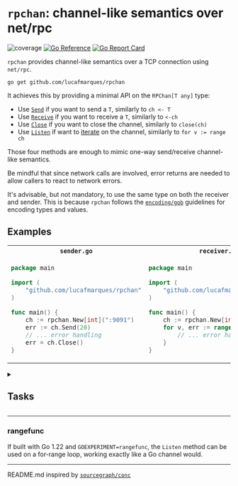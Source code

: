 # `rpchan`: channel-like semantics over net/rpc
![coverage](https://img.shields.io/badge/coverage-100.0%25-brightgreen)
[![Go Reference](https://pkg.go.dev/badge/github.com/lucafmarques/rpchan.svg)](https://pkg.go.dev/github.com/lucafmarques/rpchan)
[![Go Report Card](https://goreportcard.com/badge/github.com/lucafmarques/rpchan)](https://goreportcard.com/report/github.com/lucafmarques/rpchan)

`rpchan` provides channel-like semantics over a TCP connection using `net/rpc`.

```
go get github.com/lucafmarques/rpchan
```

It achieves this by providing a minimal API on the `RPChan[T any]` type: 
- Use [`Send`](https://pkg.go.dev/github.com/lucafmarques/rpchan#RPChan.Send) if you want to send a `T`, similarly to `ch <- T`
- Use [`Receive`](https://pkg.go.dev/github.com/lucafmarques/rpchan#RPChan.Receive) if you want to receive a `T`, similarly to `<-ch`
- Use [`Close`](https://pkg.go.dev/github.com/lucafmarques/rpchan#RPChan.Close) if you want to close the channel, similarly to `close(ch)`
- Use [`Listen`](https://pkg.go.dev/github.com/lucafmarques/rpchan#RPChan.Listen) if want to [iterate](#rangefunc) on the channel, similarly to `for v := range ch`

Those four methods are enough to mimic one-way send/receive channel-like semantics. 

Be mindful that since network calls are involved, error returns are needed to allow callers to react to network errors.

It's advisable, but not mandatory, to use the same type on both the receiver and sender. This is because `rpchan` follows the [`encoding/gob`](https://pkg.go.dev/encoding/gob#hdr-Types_and_Values) guidelines for encoding types and values.

## Examples
<table>
<tr>
<th><code>sender.go</code></th>
<th><code>receiver.go</code></th>
</tr>
<tr>
<td>
  
```go
package main

import (
    "github.com/lucafmarques/rpchan"
)

func main() {
    ch := rpchan.New[int](":9091")
    err := ch.Send(20)
    // ... error handling
    err = ch.Close()
}
```
</td>
<td>
  
```go
package main

import (
    "github.com/lucafmarques/rpchan"
)

func main() {
    ch := rpchan.New[int](":9091", 100)
    for v, err := range ch.Listen() {
        // ... error handling + use v
    }
}
```
</td>
</tr>
</table>



<details>
<summary>

## Tasks
</summary>

This project uses [`xc`](https://github.com/joerdav/xc) for executing tasks, below are the tasks that you can e**x**e**c**ute, and _exactly_ what they do.

### test

Test the whole package or any of its test functions matching the string input.

inputs: FUNC,FLAG  
env: FUNC=  
env: FLAG=  
```
export GOEXPERIMENT=rangefunc

if test -n "$FUNC"; then RUN="-run $FUNC"; fi
if test -n "$FLAG"; then FLG="-$FLAG"; fi
go test ./... $RUN $FLG
```

### coverage

Generate test coverage and open an HTML of it on the default browser.

inputs: OPEN
env: OPEN=yes
```
export GOEXPERIMENT=rangefunc

go test -v -coverprofile=coverage.out ./... && \
go tool cover -html coverage.out -o coverage.html
if [ "$OPEN" = "yes" ]; then xdg-open coverage.html; fi
```

### tag

Creates new major|minor|patch tag.

requires: test  
inputs: VERSION  
env: VERSION=patch  
```
git fetch --tags || true

CURR_VERSION=`git describe --abbrev=0 --tags 2>/dev/null`
SPLITS=(${CURR_VERSION//./ })
MAJOR=${SPLITS[0]//v}
MINOR=${SPLITS[1]}
PATCH=${SPLITS[2]}

case $VERSION in
    major) MAJOR=$((MAJOR+1)) && MINOR=0 && PATCH=0 ;;
    minor) MINOR=$((MINOR+1)) && PATCH=0 ;;
    patch) PATCH=$((PATCH+1)) ;;
esac 

TAG="v$MAJOR.$MINOR.$PATCH"
git tag $TAG -m "tag($VERSION): Release version $TAG"
```
</details>

---

### rangefunc
If built with Go 1.22 and `GOEXPERIMENT=rangefunc`, the `Listen` method can be used on a for-range loop, working exactly like a Go channel would.

---

README.md inspired by [`sourcegraph/conc`](https://github.com/sourcegraph/conc)

